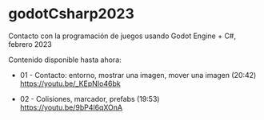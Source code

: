 # godotCsharp2023

Contacto con la programación de juegos usando Godot Engine + C#, febrero 2023

Contenido disponible hasta ahora:

 - 01 - Contacto: entorno, mostrar una imagen, mover una imagen (20:42) https://youtu.be/_KEpNIo46bk

 - 02 - Colisiones, marcador, prefabs (19:53) https://youtu.be/9bP4l6qXOnA

